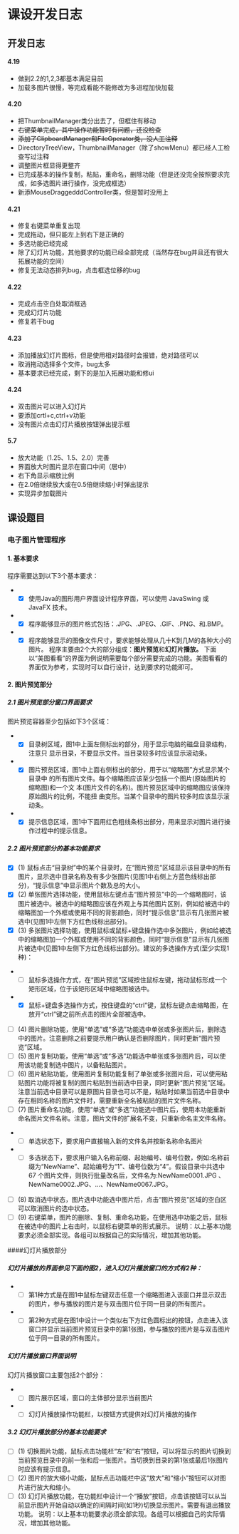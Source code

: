 # 课设开发日志
## 开发日志



#### 4.19
- 做到2.2的1,2,3都基本满足目前
- 加载多图片很慢，等完成看能不能修改为多进程加快加载 
#### 4.20
- 把ThumbnailManager类分出去了，但框住有移动
- ~~右键菜单完成，其中操作功能暂时有问题，还没检查~~
- ~~添加了ClipboardManager和FileOperator类，没人工注释~~
- DirectoryTreeView，ThumbnailManager（除了showMenu）都已经人工检查写过注释
- 调整图片框显得更整齐
- 已完成基本的操作复制，粘贴，重命名，删除功能（但是还没完全按照要求完成，如多选图片进行操作，没完成框选）
- 新添MouseDraggedddController类，但是暂时没用上
#### 4.21
- 修复右键菜单重复出现
- 完成拖动，但只能左上到右下是正确的
- 多选功能已经完成
- 除了幻灯片功能，其他要求的功能已经全部完成（当然存在bug并且还有很大拓展功能的空间）
- 修复无法动态排列bug，点击框选位移的bug
#### 4.22
- 完成点击空白处取消框选
- 完成幻灯片功能
- 修复若干bug
#### 4.23
- 添加播放幻灯片图标，但是使用相对路径时会报错，绝对路径可以
- 取消拖动选择多个文件，bug太多
- 基本要求已经完成，剩下的是加入拓展功能和修ui
#### 4.24
- 双击图片可以进入幻灯片
- 要添加crtl+c,ctrl+v功能
- 没有图片点击幻灯片播放按钮弹出提示框
#### 5.7
- 放大功能（1.25、1.5、2.0）完善
- 界面放大时图片显示在窗口中间（居中）
- 右下角显示缩放比例
- 在2.0倍继续放大或在0.5倍继续缩小时弹出提示
- 实现异步加载图片

## 课设题目
### 电子图片管理程序
#### 1. 基本要求
程序需要达到以下3个基本要求：
-  + [x] 使用Java的图形用户界面设计程序界面，可以使用 JavaSwing 或 JavaFX 技术。
- + [x] 程序能够显示的图片格式包括：.JPG、.JPEG、.GIF、.PNG、和.BMP。
- + [x] 程序能够显示的图像文件尺寸，要求能够处理从几十K到几M的各种大小的图片。
程序主要由2个大的部分组成：**图片预览**和**幻灯片播放。**
下面以“美图看看”的界面为例说明需要每个部分需要完成的功能。美图看看的界面仅为参考，实现时可以自行设计，达到要求的功能即可。
#### 2. 图片预览部分 

##### 2.1 图片预览部分窗口界面要求
图片预览容器至少包括如下3个区域：
- + [x] 目录树区域，图1中上面左侧标出的部分，用于显示电脑的磁盘目录结构，注意只
显示目录，不要显示文件。当目录较多时应该显示滚动条。
- + [x] 图片预览区域，图1中上面右侧标出的部分，用于以“缩略图”方式显示某个目录中
的所有图片文件。每个缩略图应该至少包括一个图片(原始图片的缩略图)和一个文
本(图片文件的名称)。图片预览区域中的缩略图应该保持原始图片的比例，不能扭
曲变形。当某个目录中的图片较多时应该显示滚动条。
- + [x] 提示信息区域，图1中下面用红色粗线条标出部分，用来显示对图片进行操作过程中的提示信息。

##### 2.2 图片预览部分的基本功能要求
+ [x] (1) 鼠标点击“目录树”中的某个目录时，在“图片预览”区域显示该目录中的所有图片，显示选中目录名称及有多少张图片(见图1中右侧上方蓝色线标出部分)，“提示信息”中显示图片个数及总的大小。
+ [x] (2) 单张图片选择功能，使用鼠标左键点击“图片预览”中的一个缩略图时，该图片被选中。被选中的缩略图应该在外观上与其他图片区别，例如给被选中的缩略图加一个外框或使用不同的背影颜色，同时“提示信息”显示有几张图片被选中(见图1中左侧下方红色线标出部分)。
+ [x] (3) 多张图片选择功能，使用鼠标或鼠标+键盘操作选中多张图片，例如给被选中的缩略图加一个外框或使用不同的背影颜色，同时“提示信息”显示有几张图片被选中(见图1中左侧下方红色线标出部分)。建议的多选操作方式(至少实现1种)：
- + [ ] 鼠标多选操作方式，在“图片预览”区域按住鼠标左键，拖动鼠标形成一个矩形区域，位于该矩形区域中缩略图被选中。
- + [x] 鼠标+键盘多选操作方式，按住键盘的“ctrl”键，鼠标左键点击缩略图，在放开“ctrl”键之前所点击的图片全部被选中。

+ [ ] (4) 图片删除功能，使用“单选”或“多选”功能选中单张或多张图片后，删除选中的图片。注意删除之前要提示用户确认是否删除图片，同时更新“图片预览”区域。
+ [ ] (5) 图片复制功能，使用“单选”或“多选”功能选中单张或多张图片后，可以使用该功能复制选中图片，以备粘贴图片。
+ [ ] (6) 图片粘贴功能，使用图片复制功能复制了单张或多张图片后，可以使用粘贴图片功能将被复制的图片粘贴到当前选中目录，同时更新“图片预览”区域。注意当前选中目录可以是原图片目录也可以不是，粘贴时如果当前选中目录中存在相同名称的图片文件时，需要重新全名被粘贴的图片文件名称。
+ [ ] (7) 图片重命名功能，使用“单选”或“多选”功能选中图片后，使用本功能重新命名图片文件名称。注意，图片文件的扩展名不变，只重新命名主文件名称。
- + [ ] 单选状态下，要求用户直接输入新的文件名并按新名称命名图片
- + [ ] 多选状态下，要求用户输入名称前缀、起始编号、编号位数，例如:名称前缀为“NewName”、起始编号为“1”、编号位数为“4”。假设目录中共选中 67 个图片文件，则执行批量改名后，文件名为:NewName0001.JPG 、NewName0002.JPG、...、NewName0067.JPG。
+ [ ] (8) 取消选中状态，图片选中功能选中图片后，点击“图片预览”区域的空白区可以取消图片的选中状态。
+ [ ] (9) 右键菜单，图片的删除、复制、重命名功能，在使用选中功能之后，鼠标在被选中的图片上右击时，以鼠标右键菜单的形式展示。
说明：以上基本功能要求必须全部实现。各组可以根据自己的实际情况，增加其他功能。

####幻灯片播放部分
##### 幻灯片播放的界面参见下面的图2，进入幻灯片播放窗口的方式有2种：
- + [ ] 第1种方式是在图1中鼠标左键双击任意一个缩略图进入该窗口并显示双击的图片，参与播放的图片是与双击图片位于同一目录的所有图片。
- + [ ] 第2种方式是在图1中设计一个类似右下方红色圆标出的按钮，点击进入该窗口并显示当前图片预览目录中的第1张图，参与播放的图片是与双击图片位于同一目录的所有图片。
##### 幻灯片播放窗口界面说明
幻灯片播放窗口主要包括2个部分：
- + [ ] 图片展示区域，窗口的主体部分显示当前图片
- + [ ] 幻灯片播放操作功能栏，以按钮方式提供对幻灯片播放的操作
##### 3.2 幻灯片播放部分的基本功能要求
+ [ ] (1) 切换图片功能，鼠标点击功能栏“左”和“右”按钮，可以将显示的图片切换到当前预览目录中的前一张和后一张图片。当切换到目录的第1张或最后1张图片时应该有提示信息。
+ [ ] (2) 图片的放大缩小功能，鼠标点击功能栏中这“放大”和“缩小”按钮可以对图片进行放大和缩小。
+ [ ] (3) 幻灯片播放功能，在功能栏中设计一个“播放”按钮，点击该按钮可以从当前显示图片开始自动以确定的间隔时间(如1秒)切换显示图片。需要有退出播放功能。
说明：以上基本功能要求必须全部实现。各组可以根据自己的实际情况，增加其他功能。
